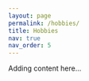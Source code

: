```yaml
---
layout: page
permalink: /hobbies/
title: Hobbies
nav: true
nav_order: 5
---
```

Adding content here...